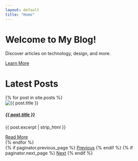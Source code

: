 ```yaml
---
layout: default
title: "Home"
---
```


<div class="hero bg-primary text-white text-center py-5">
  <h1>Welcome to My Blog!</h1>
  <p class="lead">Discover articles on technology, design, and more.</p>
  <a href="/about/" class="btn btn-light btn-lg">Learn More</a>
</div>

# Latest Posts

<div class="row">
  {% for post in site.posts %}
    <div class="col-lg-4 col-md-6 col-sm-12 mb-4">
      <div class="card">
        <img src="{{ site.url }}/assets/images/default-thumbnail.jpg" class="card-img-top" alt="{{ post.title }}">
        <div class="card-body">
          <h5 class="card-title"><a href="{{ post.url }}">{{ post.title }}</a></h5>
          <p class="card-text">{{ post.excerpt | strip_html }}</p>
          <a href="{{ post.url }}" class="btn btn-primary">Read More</a>
        </div>
      </div>
    </div>
  {% endfor %}
</div>

<div class="pagination">
  {% if paginator.previous_page %}
    <a href="{{ paginator.previous_page_path }}" class="btn btn-outline-primary">Previous</a>
  {% endif %}
  {% if paginator.next_page %}
    <a href="{{ paginator.next_page_path }}" class="btn btn-outline-primary">Next</a>
  {% endif %}
</div>
